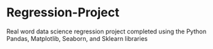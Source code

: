 # Regression-Project
Real word data science regression project completed using the Python Pandas, Matplotlib, Seaborn, and Sklearn libraries
